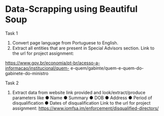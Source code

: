 # Data-Scrapping using Beautiful Soup
Task 1
1. Convert page language from Portuguese to English.
2. Extract all entities that are present in Special Advisors section.
Link to the url for project assignment:

https://www.gov.br/economia/pt-br/acesso-a-informacao/institucional/quem-
e-quem/gabinte/quem-e-quem-do-gabinete-do-ministro

Task 2

1. Extract data from website link provided and look/extract/produce
parameters like
● Name
● Summary
● DOB
● Address
● Period of disqualification
● Dates of disqualification
Link to the url for project assignment:
https://www.iomfsa.im/enforcement/disqualified-directors/
